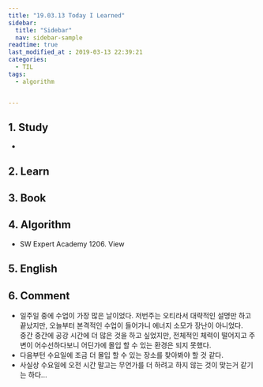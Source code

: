 ```yaml
---
title: "19.03.13 Today I Learned"
sidebar:
  title: "Sidebar"
  nav: sidebar-sample
readtime: true
last_modified_at : 2019-03-13 22:39:21
categories:
  - TIL
tags:
  - algorithm


---
```


## 1. Study

- 


## 2. Learn

## 3. Book


## 4. Algorithm


- SW Expert Academy 1206. View

## 5. English


## 6. Comment

- 일주일 중에 수업이 가장 많은 날이었다. 저번주는 오티라서 대략적인 설명만 하고 끝났지만, 오늘부터 본격적인 수업이 들어가니 에너지 소모가 장난이 아니었다.<br> 중간 중간에 공강 시간에 더 많은 것을 하고 싶었지만, 전체적인 체력이 떨어지고 주변이 어수선하다보니 어딘가에 몰입 할 수 있는 환경은 되지 못했다.
- 다음부턴 수요일에 조금 더 몰입 할 수 있는 장소를 찾아봐야 할 것 같다.
- 사실상 수요일에 오전 시간 말고는 무언가를 더 하려고 하지 않는 것이 맞는거 같기는 하다...